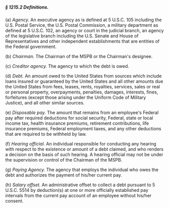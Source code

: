 ##### § 1215.2 Definitions. #####

(a) *Agency.* An executive agency as is defined at 5 U.S.C. 105 including the U.S. Postal Service, the U.S. Postal Commission, a military department as defined at 5 U.S.C. 102, an agency or court in the judicial branch, an agency of the legislative branch including the U.S. Senate and House of Representatives and other independent establishments that are entities of the Federal government.

(b) *Chairman.* The Chairman of the MSPB or the Chairman's designee.

(c) *Creditor agency.* The agency to which the debt is owed.

(d) *Debt.* An amount owed to the United States from sources which include loans insured or guaranteed by the United States and all other amounts due the United States from fees, leases, rents, royalties, services, sales or real or personal property, overpayments, penalties, damages, interests, fines, forfeitures (except those arising under the Uniform Code of Military Justice), and all other similar sources.

(e) *Disposable pay.* The amount that remains from an employee's Federal pay after required deductions for social security, Federal, state or local income tax, health insurance premiums, retirement contributions, life insurance premiums, Federal employment taxes, and any other deductions that are required to be withheld by law.

(f) *Hearing official.* An individual responsible for conducting any hearing with respect to the existence or amount of a debt claimed, and who renders a decision on the basis of such hearing. A hearing official may not be under the supervision or control of the Chairman of the MSPB.

(g) *Paying Agency.* The agency that employs the individual who owes the debt and authorizes the payment of his/her current pay.

(h) *Salary offset.* An administrative offset to collect a debt pursuant to 5 U.S.C. 5514 by deduction(s) at one or more officially established pay intervals from the current pay account of an employee without his/her consent.